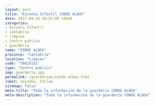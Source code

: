 ```yaml
---
layout: post
title: "Escuela Infantil CONDE ALBOX"
date: 2017-09-20 20:57:05 +0200
categories:
- Escuela Infantil
- cantabria
- limpias
- Centro público
- guarderia
name: "CONDE ALBOX"
province: "Cantabria"
location: "Limpias"
code: "39019152"
type: "Centro público"
img: guarderia.jpg
permalink: /guarderias/conde-albox.html
robot: noindex, follow
sitemap: false
meta-title: "Toda la información de la guardería CONDE ALBOX"
meta-description: "Toda la información de la guardería CONDE ALBOX"
---
```

